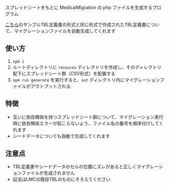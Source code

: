 スプレッドシートをもとに MedicalMigration の php ファイルを生成するプログラム

[こちら](https://docs.google.com/spreadsheets/d/1DwxGi-XeKnOwtdnv5KTdLUIMYLIn40p-OVw40FOWclk/edit?usp=sharing)のサンプルTBL定義書の形式と同じ形式で作成されたTBL定義書について、マイグレーションファイルを自動生成してくれます

## 使い方

1. `npm i`
2. ルートディレクトリに `resouces` ディレクトリを作成し、そのディレクトリ配下にスプレッドシート群（CSV形式）を配置する
3. `npm run generate` を実行すると、`out` ディレクトリ内にマイグレーションファイルがアウトプットされる

## 特徴
- 互いに依存関係を持つスプレッドシート群について、マイグレーション実行時に依存関係エラーが起こらないよう、ファイル名の番号を順序付けしてくれます
- シードデータについても自動で生成してくれます

## 注意点
- TBL定義書やシードデータのセルの位置にズレがあると正しくマイグレーションファイルが生成されません
- 記法はLMCの既存TBLのものにそろえてください
